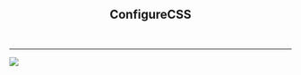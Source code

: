<b><h2 align="center">ConfigureCSS</h2></b><br>
<hr>
<img src="https://drive.google.com/open?id=1zRVrrHSB1A8Z0V5KhnUUNNF9ck89UpKF">
